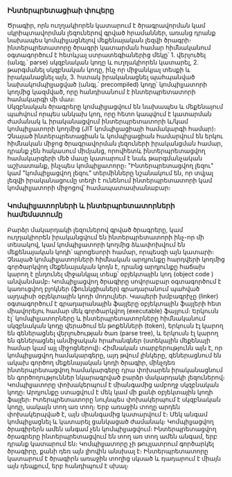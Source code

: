 <div>
    <h3> Ինտերպրետացիաի փուլերը </h3>
    <p>
    Ծրագիր, որն ուղղակիորեն կատարում է ծրագրավորման կամ սկրիպտավորման լեզուներով գրված հրամաններ, առանց դրանք նախապես կոմպիլյացնելով մեքենայական լեզվի ծրագրի։ ինտերպրետատորը ծրագրի կատարման համար հիմնականում օգտագործում է հետևյալ ստրատեգիաներից մեկը՝
    1. վերլուծել (անգլ.՝ parse) սկզբնական կոդը և ուղղակիորեն կատարել,
    2. թարգմանել սկզբնական կոդը, ինչ որ միջանկյալ տեսքի և իրականացնել այն,
    3. հստակ իրականացնել պահպանված նախակոմպիլյացված (անգլ.՝ precompiled) կոդը՝ կոմպիլյատորի կողմից կազմված, որը հանդիսանում է ինտերպրետատորի համակարգի մի մաս։<br />
    Սկզբնական ծրագրերը կոմպիլյացվում են նախապես և մեքենայում պահվում որպես անկախ կոդ, որը հետո կապվում է կատարման ժամանակ և իրականացվում ինտերպրետատորի և/կամ կոմպիլյատորի կողմից (JIT կոմպիլյացիայի համակարգի համար)։
    Չնայած ինտերպրետացիան և կոմպիլյացիան համարվում են երկու հիմնական միջոց ծրագրավորման լեզուների իրականցման համար, դրանք չեն հակասում միմյանց, որովհետև ինտերպրետացվող համակարգերի մեծ մասը կատարում է նաև թարգմանչական աշխատանք, ինչպես կոմպիլյատորը։ "Ինտերպրետացվող լեզու" կամ "կոմպիլյացվող լեզու" տերմինները նշանակում են, որ տվյալ լեզվի իրականացումը տեղի է ունենում ինտերպրետատորի կամ կոմպիլյատորի միջոցով՝ համապատասխանաբար։
    <p>
    <h3>Կոմպիլյատորների և ինտերպրետատորների համեմատումը</h3>
    <p>
    Բարձր մակարդակի լեզուներով գրված ծրագրերը, կամ ուղղակիորեն իրականցվում են ինտերպրետատորի ինչ-որ մի տեսակով, կամ կոմպիլյատորի կողմից ձևափոխվում են մեքենայական կոդի՝ պրոցեսորի համար, որպեսզի այն կատարի։
    Չնայած կոմպիլյատորների հիմնական արդյունքը հարդվերի կողմից գործարկվող մեքենայական կոդն է, դրանց արդյունքը հաճախ կարող է ընդունել միջանկյալ տեսք՝ օբյեկտային կոդ (object code ) անվանմամբ։ Կոմպիլյացվող ծրագիրը սովորաբար օգտագործում է կառուցվող բլոկներ (ֆունկցիաներ) գրադարանում պահված այդպիսի օբյեկտային կոդի մոդուլներ. Կապերի խմբագրիչը (linker) օգտագործում է գրադարանային ֆայլերը օբյեկտային ֆայլերի հետ միավորելու համար մեկ գործարկվող (executable) ֆայլում։
    Երկուսն էլ՝ կոմպիլյատորները և ինտերպրետատորները հիմնականում սկզբնական կոդը վերածում են թոքենների (token), երկուսն էլ կարող են գեներացնել վերլուծության ծառ (parse tree), և երկուսն էլ կարող են գեներացնել անմիջական հրահանգներ (ստեկային մեքենայի համար կամ այլ միջոցներով)։ Հիմնական տարբերությունն այն է, որ կոմպիլյացվող համակարգերը, այդ թվում լինկերը, գեներացնում են ակախ գործող մեքենայական կոդի ծրագիր, մինչդեռ ինտերպրետացվող համակարգերը դրա փոխարեն իրականացնում են գործողություններ նկարագրված բարձր մակարդակի լեզուներով։
    Կոմպիլյատորը փոխակերպում է միանգամից ամբողջ սկզբնական կոդը։ Արդյունքը ստացվում է մեկ կամ մի քանի օբյեկտային կոդի ֆայլեր։ Իտերպրետատորը նույնպես փոխակերպում է սկզբնական կոդը, սակայն տող առ տող։ Երբ առաջին տողը արդեն փոխակերպված է, այն միանգամից կատարվում է։
    Մեկ անգամ կոմպիլյացնել և կատարել ցանկացած ժամանակ։ Կոմպիլյացվող ծրագիրերն ամեն անգամ չեն կոմպիլյացվում։ Ինտերպրետացվող ծրագրերը ինտերպրետացվում են տող առ տող ամեն անգամ, երբ դրանք կատարում են։
    Կոմպիլյատորը չի թույլատրում գործարկել ծրագիրը, քանի դեռ այն լիովին անսխալ է։ Ինտերպրետատորը կատարում է ծրագիրն առաջին տողից սկսած և դադարում է միայն այն դեպքում, երբ հանդիպում է սխալ։
    </p>
<div>
